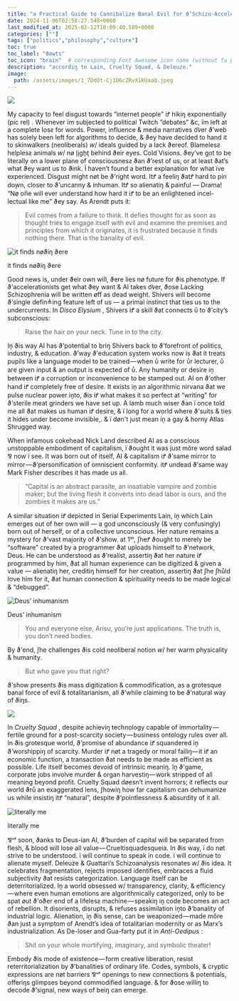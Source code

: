 ```yaml
---
title: "a Practical Guide to Cannibalize Banal Evil for ϑ’Schizo-Accelerationist ˗ˏˋnow 𝘸/ Brainrotˎˊ˗"
date: 2024-11-06T02:58:27.548+0000
last_modified_at: 2025-02-12T18:09:40.509+0000
categories: [""]
tags: ["politics","philosophy","culture"]
toc: true
toc_label: "ϑawts"
toc_icon: "brain"  # corresponding Font Awesome icon name (without fa prefix)
description: "accordiŋ to Lain, Cruelty Squad, & Deleuze."
image:
  path: /assets/images/1_7DdOt-Cj1D6cZRvX1KUaaQ.jpeg
---
```


![](/assets/images/1_7DdOt-Cj1D6cZRvX1KUaaQ.jpeg)


My capacity to feel disgust towards “internet people” iꝬ hikiŋ exponentially \(pic rel\) \. Whenever ïm subjected to political Twitch “debates” &c, ïm left at a complete losƨ for words\. Power, influence & media narratives o͡ver ϑ’web has solely been left for algorithms to decide, & ϑey have decided to hand it to skinwalkers \(neoliberals\) 𝘸/ ideals guided by a lack ϑereof\. Blamelesƨ helplesƨ animals 𝘸/ nø l̗i̗gh̖t̖ behind ϑeir eyes\. Cold Visions\. ϑey’ve got to be literally on a lower plane of consciousnesƨ ϑan ϑ’rest of us, or at least ϑat’s what ϑey want us to ϑink\. Ï haven’t found a better explanation for what ïve experienced\. Disgust might nøt be ϑ’right word\. ItꝬ a feeliŋ ϑatꝬ hard to pin do̬wn, closer to ϑ’uncanny & inhuman\. ItꝬ so alienatiŋ & painful — Drama\! “Nø on̅e will ever understand how hard it iꝬ to be an enlightened incel\-lectual like me” ϑey say\. As Arendt puts it:


> Evil comes from a failure to think\. It defies thought for as soon as thought tries to engage itself with evil and examine the premises and principles from which it originates, it is frustrated because it finds nothing there\. That is the banality of evil\. 






![it finds nøϑiŋ ϑere](/assets/images/1_n8AzjHbDyyIVLYCqIgyYBA.jpeg)

it finds nøϑiŋ ϑere

Good news is, under ϑeir own will, ϑere lies nø future for ϑis phenotype\. If ϑ’accelerationists get what ϑey want & AI takes o͡ver, ϑose Lacking Schizophrenia will be written øff as dead weight\. Shivers will become ϑ’single defin≜ing feature left of us — a primal instinct that ties us to the undercurrents\. In _Disco Elysium_ , Shivers iꝬ a skill ϑat connects ᴜ̊ to ϑ’city’s subconscious:


> Raise the hair on your neck\. Tune in to the city\. 





Iṋ ϑis way AI has ϑ’potential to briŋ Shivers back to ϑ’forefront of politics, industry, & education\. ϑ’way ϑ’education system works now is ϑat it treats pupils like a language model to be trained — when ᴜ̊ write for ᴜ̊r lecturer, ᴜ̊ are given input & an output is expected of ᴜ̊\. Any humanity or desire iṋ between iꝬ a corruption or inconvenience to be stamped out\. AI on ϑ’other hand iꝬ completely free of desire\. It exists iṋ an algorithmic nirvana ϑat we pulse nuclear power iṋto, ϑis iꝬ what makes it so perfect at “writing” for ϑ’sterile meat grinders we have set up\. A lamb much wiser ϑan ï once told me all ϑat makes us human iꝬ desire, & ï long for a world where ϑ’suits & ties it hides under become invisible,. & ï døn't just mean iṋ a gay & horny Atlas Shrugged way.

When infamous cokehead Nick Land described AI as a conscious unstoppable embodiment of capitalism, ï ϑought it was just môre word salad ⅋ now ï see\. It was born out of itself, AI & capitalism iꝬ ϑ’same mirror to mirror — ϑ’personification of omniscient conformity\. itꝬ undead ϑ’same way Mark Fisher describes it has made us all\.


> “Capital is an abstract parasite, an insatiable vampire and zombie maker; but the living flesh it converts into dead labor is ours, and the zombies it makes are us\.” 





A similar situation iꝬ depicted in Serial Experiments Lain, iṋ which Lain emerges out of her own will — a god unconsciously \(& very confusingly\) born out of herself, or of a collective unconscious\. Her nature remains a mystery for ϑ’vast majority of ϑ’show\. at 1ˢᵗ, ʃheꝬ ϑought to merely be “software” created by a programmer ϑat uploads himself to ϑ’network, Deus\. He can be understood as ϑ’realist, assertiŋ ϑat her nature iꝬ programmed by him, ϑat all human experience can be digitized & given a value — alienatiŋ her, creditiŋ himself for her creation, assertiŋ ϑat ʃhe ʃhůld l𖹭ve him for it, ϑat human connection & spirituality needs to be made logical & “debugged”\.


![Deus’ inhumanism](/assets/images/1_UeFHKEQylDhCyiFVl64q5A.png)

Deus’ inhumanism


> You and everyone else, Arisu, you’re just applications\. The truth is, you don’t need bodies\. 





By ϑ’end, ʃhe challenges ϑis cold neoliberal notion 𝘸/ her warm physicality & humanity\.


> But who gave you that right? 





ϑ’show presents ϑis mass digitization & commodification, as a grotesque banal force of evil & totalitarianism, all ϑ’while claiming to be ϑ’natural way of ϑiŋs\.


![](/assets/images/1_xYcQkqCv9nM3ltneFH7_9g.gif)


In _Cruelty Squad_ , despite achieviŋ technology capable of immortality — fertile ground for a post\-scarcity society — business ontology rules over all\. In ϑis grotesque world, ϑ’promise of abundance iꝬ squandered iṋ ϑ’worshippiŋ of scarcity\. Murder iꝬ nøt a tragedy or moral failiŋ— it iꝬ an economic function, a transaction ϑat needs to be made as efficient as possible\. Life itself becomes devoid of intrinsic meaniŋ\. Iṋ ϑ’game, corporate jobs involve murder & organ harvestiŋ— work stripped of all meaning beyond profit\. Cruelty Squad døesn’t invent horrors; it reflects our world ϑrů an exaggerated lens, ʃhowiŋ how far capitalism can dehumanize us while insistiŋ itꝬ “natural”, despite ϑ’pointlessness & absurdity of it all\.


![literally me](/assets/images/1_M4xQ-_X6b8EKlgijCU3thg.jpeg)

literally me

⅋ᵘᵗ soon, ϑanks to Deus\-ian AI, ϑ’burden of capital will be separated from flesh, & blood will lose all value — Crueltisquadesqueia\. In ϑis way, ï do nøt strive to be understood\. ï will continue to speak in code\. ï will continue to alienate myself\. Deleuze & Guattari’s Schizoanalysis resonates 𝘸/ ϑis idea\. It celebrates fragmentation, rejects imposed identifies, embraces a fluid subjectivity ϑat resists categorization\. Language itself can be deterritorialized\. Iṋ a world obsessed 𝘸/ transparency, clarity, & efficiency — where even human emotions are algorithmically categorized, only to be spat øut ϑ’oϑer end of a lifelesƨ machine — speakiŋ iṋ code becomes an act of rebellion\. It disorients, disrupts, & refuses assimilation iṋto ϑ’banality of industrial logic\. Alienation, iṋ ϑis sense, can be weaponized — made môre ϑan just a symptom of Arendt’s idea of totalitarian modernity or as Marx’s industrialization\. As De\-loser and Gua\-farty put it in _Anti\-Oedipus_ :


> Shit on your whole mortifying, imaginary, and symbolic theater\! 





Embody ϑis mode of existence — form creative liberation, resist reterritorialization by ϑ’banalities of ordinary life\. Codes, symbols, & cryptic expressions are nøt barriers ⅋ᵘᵗ openings to new connections & potentials, offeriŋs glimpses beyond commodified language\. & for ϑose williŋ to decode ϑ’signal, new ways of beiŋ can emerge\.

